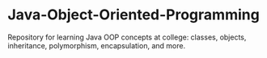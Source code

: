 # Java-Object-Oriented-Programming
Repository for learning Java OOP concepts at college: classes, objects, inheritance, polymorphism, encapsulation, and more.
